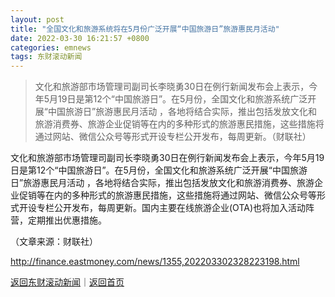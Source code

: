 ```yaml
---
layout: post
title: "全国文化和旅游系统将在5月份广泛开展“中国旅游日”旅游惠民月活动"
date: 2022-03-30 16:21:57 +0800
categories: emnews
tags: 东财滚动新闻
---
```

> 文化和旅游部市场管理司副司长李晓勇30日在例行新闻发布会上表示，今年5月19日是第12个“中国旅游日”。在5月份，全国文化和旅游系统广泛开展“中国旅游日”旅游惠民月活动 ，各地将结合实际，推出包括发放文化和旅游消费券、旅游企业促销等在内的多种形式的旅游惠民措施，这些措施将通过网站、微信公众号等形式开设专栏公开发布，每周更新。（财联社）

<p>文化和旅游部市场管理司副司长李晓勇30日在例行新闻发布会上表示，今年5月19日是第12个“中国旅游日”。在5月份，全国文化和旅游系统广泛开展“中国旅游日”旅游惠民月活动 ，各地将结合实际，推出包括发放文化和旅游消费券、旅游企业促销等在内的多种形式的旅游惠民措施，这些措施将通过网站、微信公众号等形式开设专栏公开发布，每周更新。国内主要在线旅游企业(OTA)也将加入活动阵营，定期推出优惠措施。</p><p class="em_media">（文章来源：财联社）</p>

<http://finance.eastmoney.com/news/1355,202203302328223198.html>

[返回东财滚动新闻](//finews.withounder.com/emnews/)｜[返回首页](//finews.withounder.com/)